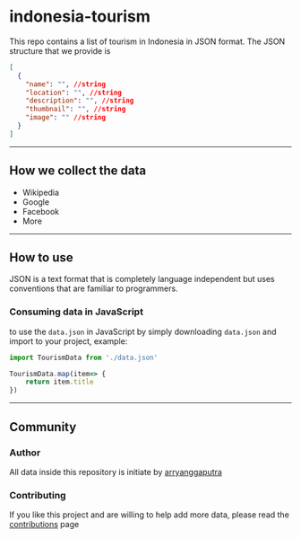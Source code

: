 # indonesia-tourism
This repo contains a list of tourism in Indonesia in JSON format. The JSON structure that we provide is
```json
[
  {
    "name": "", //string
    "location": "", //string
    "description": "", //string
    "thumbnail": "", //string
    "image": "" //string
  }
]
```
---
## How we collect the data
- Wikipedia
- Google
- Facebook
- More
---
## How to use

JSON is a text format that is completely language independent but uses conventions that are familiar to programmers.

### Consuming data in JavaScript

to use the `data.json` in JavaScript by simply downloading `data.json` and import to your project, example:

```javascript
import TourismData from './data.json'

TourismData.map(item=> {
    return item.title
})

```

---

## Community
### Author
All data inside this repository is initiate by [arryanggaputra](https://github.com/arryanggaputra)

### Contributing
If you like this project and are willing to help add more data, please read the [contributions](CONTRIBUTING.md) page